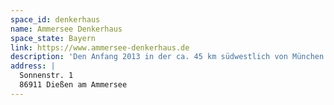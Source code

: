 ```yaml
---
space_id: denkerhaus
name: Ammersee Denkerhaus
space_state: Bayern
link: https://www.ammersee-denkerhaus.de
description: 'Den Anfang 2013 in der ca. 45 km südwestlich von München gelegenen 11.000-Einwohner-Marktgemeinde gestarteten Space betreibt eine kleine Genossenschaft. In zwei Coworking- und fünf separaten Büroräumen stehen insgesamt 16 Schreibtische zur Verfügung. Im Ammersee Denkerhaus befinden sich das CoWorkLand-Landesbüro Bayern sowie die Geschäftsstelle der LAG Ammersee (LEADER). Das Ammersee Denkerhaus wurde von Freiberuflern/Selbständigen gegründet - entsprechend sein Credo: "Connect Skills - Create Business". Der Coworking Space versteht sich zudem als Impulse setzender Ort für innovative Entwicklungen des oberbayerischen ländlichen Raums: Höhepunkte waren hier z.B. das geförderte Innovationsforum BIGHub, gekrönt vom ersten StartUp-Wettbewerb in der Region, und eine der Hauptrollen im Modellvorhaben der "Kleinstadtakademie", das der „Kooperativen Entwicklung kleinstädtischer Transformationspfade im Themenfeld Neue Arbeitswelten“ gewidmet war. Aktuell ist das Ammersee-Denkerhaus im Rahmen der Mitmach-Region Ammersee-Landsberg engagiert dabei, in Kooperation mit der Münchner Social Entrepreneurship Akademie und dem Social-Startup-Hub Bayern die regionale Vernetzung in Sachen Sozialunternehmertum voranzutreiben.'
address: |
  Sonnenstr. 1
  86911 Dießen am Ammersee
---
```

